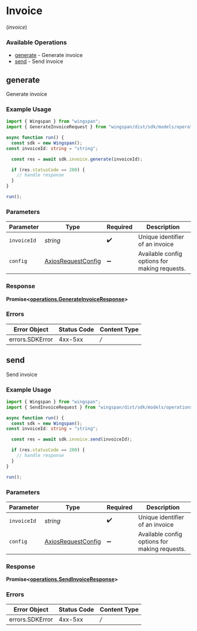 # Invoice
(*invoice*)

### Available Operations

* [generate](#generate) - Generate invoice
* [send](#send) - Send invoice

## generate

Generate invoice

### Example Usage

```typescript
import { Wingspan } from "wingspan";
import { GenerateInvoiceRequest } from "wingspan/dist/sdk/models/operations";

async function run() {
  const sdk = new Wingspan();
const invoiceId: string = "string";

  const res = await sdk.invoice.generate(invoiceId);

  if (res.statusCode == 200) {
    // handle response
  }
}

run();
```

### Parameters

| Parameter                                                    | Type                                                         | Required                                                     | Description                                                  |
| ------------------------------------------------------------ | ------------------------------------------------------------ | ------------------------------------------------------------ | ------------------------------------------------------------ |
| `invoiceId`                                                  | *string*                                                     | :heavy_check_mark:                                           | Unique identifier of an invoice                              |
| `config`                                                     | [AxiosRequestConfig](https://axios-http.com/docs/req_config) | :heavy_minus_sign:                                           | Available config options for making requests.                |


### Response

**Promise<[operations.GenerateInvoiceResponse](../../sdk/models/operations/generateinvoiceresponse.md)>**
### Errors

| Error Object    | Status Code     | Content Type    |
| --------------- | --------------- | --------------- |
| errors.SDKError | 4xx-5xx         | */*             |

## send

Send invoice

### Example Usage

```typescript
import { Wingspan } from "wingspan";
import { SendInvoiceRequest } from "wingspan/dist/sdk/models/operations";

async function run() {
  const sdk = new Wingspan();
const invoiceId: string = "string";

  const res = await sdk.invoice.send(invoiceId);

  if (res.statusCode == 200) {
    // handle response
  }
}

run();
```

### Parameters

| Parameter                                                    | Type                                                         | Required                                                     | Description                                                  |
| ------------------------------------------------------------ | ------------------------------------------------------------ | ------------------------------------------------------------ | ------------------------------------------------------------ |
| `invoiceId`                                                  | *string*                                                     | :heavy_check_mark:                                           | Unique identifier of an invoice                              |
| `config`                                                     | [AxiosRequestConfig](https://axios-http.com/docs/req_config) | :heavy_minus_sign:                                           | Available config options for making requests.                |


### Response

**Promise<[operations.SendInvoiceResponse](../../sdk/models/operations/sendinvoiceresponse.md)>**
### Errors

| Error Object    | Status Code     | Content Type    |
| --------------- | --------------- | --------------- |
| errors.SDKError | 4xx-5xx         | */*             |
